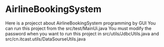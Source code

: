 # AirlineBookingSystem
Here is a projecct about AirlineBookingSystem programming by GUI
You can run this project from the src/test/MainUi.java
You must modify the password when you want to run this project in src/utils/JdbcUtils.java and src/cn.itcast.utils/DataSourseUtils.java
